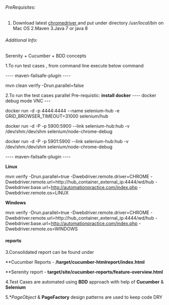 ######  PreRequisites:

1. Download latest [ chromedriver ]( https://sites.google.com/a/chromium.org/chromedriver/downloads ) and put under directory */usr/local/bin* on Mac OS
2.Maven
3.Java 7 or java 8

###### Additional Info:
Serenity + Cucumber + BDD concepts

1.To run test cases , from command line execute below command

---- maven-failsafe-plugin ----

mvn clean verify -Drun.parallel=false


2.To run the test cases parallel 
Pre-requistic:
 **install docker** 
----  docker debug mode VNC ---

docker run -d -p 4444:4444 --name selenium-hub -e GRID_BROWSER_TIMEOUT=31000 selenium/hub

docker run -d -P -p 5900:5900 --link selenium-hub:hub -v /dev/shm:/dev/shm selenium/node-chrome-debug

docker run -d -P -p 5901:5900 --link selenium-hub:hub -v /dev/shm:/dev/shm selenium/node-chrome-debug

---- maven-failsafe-plugin ----

**Linux**

mvn verify -Drun.parallel=true -Dwebdriver.remote.driver=CHROME -Dwebdriver.remote.url=http://hub_container_external_ip:4444/wd/hub -Dwebdriver.base.url=http://automationpractice.com/index.php -Dwebdriver.remote.os=LINUX

**Windows**

mvn verify -Drun.parallel=true -Dwebdriver.remote.driver=CHROME -Dwebdriver.remote.url=http://hub_container_external_ip:4444/wd/hub -Dwebdriver.base.url=http://automationpractice.com/index.php -Dwebdriver.remote.os=WINDOWS

#### reports ####

3.Consolidated report can be found under 

   **Cucumber Reports - **/target/cucumber-htmlreport/index.html**
  
   **Serenity report - **target/site/cucumber-reports/feature-overview.html**


4.Test Cases are automated using **BDD** approach with help of **Cucumber** & **Selenium**

5.**PageObject* & **PageFactory** design patterns are used to keep code DRY
